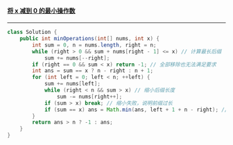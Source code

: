 #### <a href="https://leetcode.cn/problems/minimum-operations-to-reduce-x-to-zero/">将 x 减到 0 的最小操作数</a>

---------------

```java
class Solution {
    public int minOperations(int[] nums, int x) {
        int sum = 0, n = nums.length, right = n;
        while (right > 0 && sum + nums[right - 1] <= x) // 计算最长后缀
            sum += nums[--right];
        if (right == 0 && sum < x) return -1; // 全部移除也无法满足要求
        int ans = sum == x ? n - right : n + 1;
        for (int left = 0; left < n; ++left) {
            sum += nums[left];
            while (right < n && sum > x) // 缩小后缀长度
                sum -= nums[right++];
            if (sum > x) break; // 缩小失败，说明前缀过长
            if (sum == x) ans = Math.min(ans, left + 1 + n - right); // 前缀+后缀长度
        }
        return ans > n ? -1 : ans;
    }
}
```

